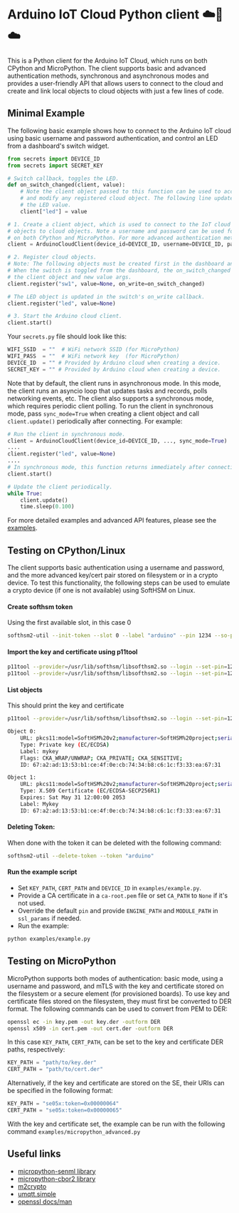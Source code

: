 # Arduino IoT Cloud Python client ☁️🐍☁️
This is a Python client for the Arduino IoT Cloud, which runs on both CPython and MicroPython. The client supports basic and advanced authentication methods, synchronous and asynchronous modes and provides a user-friendly API that allows users to connect to the cloud and create and link local objects to cloud objects with just a few lines of code.

## Minimal Example
The following basic example shows how to connect to the Arduino IoT cloud using basic username and password authentication, and control an LED from a dashboard's switch widget.
```python
from secrets import DEVICE_ID
from secrets import SECRET_KEY

# Switch callback, toggles the LED.
def on_switch_changed(client, value):
    # Note the client object passed to this function can be used to access
    # and modify any registered cloud object. The following line updates
    # the LED value.
    client["led"] = value

# 1. Create a client object, which is used to connect to the IoT cloud and link local
# objects to cloud objects. Note a username and password can be used for basic authentication
# on both CPython and MicroPython. For more advanced authentication methods, please see the examples.
client = ArduinoCloudClient(device_id=DEVICE_ID, username=DEVICE_ID, password=SECRET_KEY)

# 2. Register cloud objects.
# Note: The following objects must be created first in the dashboard and linked to the device.
# When the switch is toggled from the dashboard, the on_switch_changed function is called with
# the client object and new value args.
client.register("sw1", value=None, on_write=on_switch_changed)

# The LED object is updated in the switch's on_write callback.
client.register("led", value=None)

# 3. Start the Arduino cloud client.
client.start()
```

Your `secrets.py` file should look like this:

```python
WIFI_SSID  = ""  # WiFi network SSID (for MicroPython)
WIFI_PASS  = ""  # WiFi network key  (for MicroPython)
DEVICE_ID  = "" # Provided by Arduino cloud when creating a device.
SECRET_KEY = "" # Provided by Arduino cloud when creating a device.
```

Note that by default, the client runs in asynchronous mode. In this mode, the client runs an asyncio loop that updates tasks and records, polls networking events, etc. The client also supports a synchronous mode, which requires periodic client polling. To run the client in synchronous mode, pass `sync_mode=True` when creating a client object and call `client.update()` periodically after connecting. For example:

```Python
# Run the client in synchronous mode.
client = ArduinoCloudClient(device_id=DEVICE_ID, ..., sync_mode=True)
....
client.register("led", value=None)
....
# In synchronous mode, this function returns immediately after connecting to the cloud.
client.start()

# Update the client periodically.
while True:
    client.update()
    time.sleep(0.100)
```

For more detailed examples and advanced API features, please see the [examples](https://github.com/arduino/arduino-iot-cloud-py/tree/main/examples).

## Testing on CPython/Linux
The client supports basic authentication using a username and password, and the more advanced key/cert pair stored on filesystem or in a crypto device. To test this functionality, the following steps can be used to emulate a crypto device (if one is not available) using SoftHSM on Linux.

#### Create softhsm token
Using the first available slot, in this case 0
```bash
softhsm2-util --init-token --slot 0 --label "arduino" --pin 1234 --so-pin 1234
```

#### Import the key and certificate using p11tool
```bash
p11tool --provider=/usr/lib/softhsm/libsofthsm2.so --login --set-pin=1234 --write "pkcs11:token=arduino" --load-privkey key.pem --label "Mykey"
p11tool --provider=/usr/lib/softhsm/libsofthsm2.so --login --set-pin=1234 --write "pkcs11:token=arduino" --load-certificate cert.pem --label "Mykey"
```

#### List objects
This should print the key and certificate
```bash
p11tool --provider=/usr/lib/softhsm/libsofthsm2.so --login --set-pin=1234 --list-all pkcs11:token=arduino

Object 0:
	URL: pkcs11:model=SoftHSM%20v2;manufacturer=SoftHSM%20project;serial=841b431f98150134;token=arduino;id=%67%A2%AD%13%53%B1%CE%4F%0E%CB%74%34%B8%C6%1C%F3%33%EA%67%31;object=mykey;type=private
	Type: Private key (EC/ECDSA)
	Label: mykey
	Flags: CKA_WRAP/UNWRAP; CKA_PRIVATE; CKA_SENSITIVE;
	ID: 67:a2:ad:13:53:b1:ce:4f:0e:cb:74:34:b8:c6:1c:f3:33:ea:67:31

Object 1:
	URL: pkcs11:model=SoftHSM%20v2;manufacturer=SoftHSM%20project;serial=841b431f98150134;token=arduino;id=%67%A2%AD%13%53%B1%CE%4F%0E%CB%74%34%B8%C6%1C%F3%33%EA%67%31;object=Mykey;type=cert
	Type: X.509 Certificate (EC/ECDSA-SECP256R1)
	Expires: Sat May 31 12:00:00 2053
	Label: Mykey
	ID: 67:a2:ad:13:53:b1:ce:4f:0e:cb:74:34:b8:c6:1c:f3:33:ea:67:31
```

#### Deleting Token:
When done with the token it can be deleted with the following command:
```bash
softhsm2-util --delete-token --token "arduino"
```

#### Run the example script
* Set `KEY_PATH`, `CERT_PATH` and `DEVICE_ID` in `examples/example.py`.
* Provide a CA certificate in a `ca-root.pem` file or set `CA_PATH` to `None` if it's not used.
* Override the default `pin` and provide `ENGINE_PATH` and `MODULE_PATH` in `ssl_params` if needed.
* Run the example:
```bash
python examples/example.py
```

## Testing on MicroPython
MicroPython supports both modes of authentication: basic mode, using a username and password, and mTLS with the key and certificate stored on the filesystem or a secure element (for provisioned boards). To use key and certificate files stored on the filesystem, they must first be converted to DER format. The following commands can be used to convert from PEM to DER:
```bash
openssl ec -in key.pem -out key.der -outform DER
openssl x509 -in cert.pem -out cert.der -outform DER
```

In this case `KEY_PATH`, `CERT_PATH`, can be set to the key and certificate DER paths, respectively:
```Python
KEY_PATH = "path/to/key.der"
CERT_PATH = "path/to/cert.der"
```

Alternatively, if the key and certificate are stored on the SE, their URIs can be specified in the following format:
```Python
KEY_PATH = "se05x:token=0x00000064"
CERT_PATH = "se05x:token=0x00000065"
```

With the key and certificate set, the example can be run with the following command `examples/micropython_advanced.py`

## Useful links

* [micropython-senml library](https://github.com/micropython/micropython-lib/tree/master/micropython/senml)
* [micropython-cbor2 library](https://github.com/micropython/micropython-lib/tree/master/python-ecosys/cbor2)
* [m2crypto](https://github.com/m2crypto/m2crypto)
* [umqtt.simple](https://github.com/micropython/micropython-lib/tree/master/micropython/umqtt.simple)
* [openssl docs/man](https://www.openssl.org/docs/man1.0.2/man3/)
